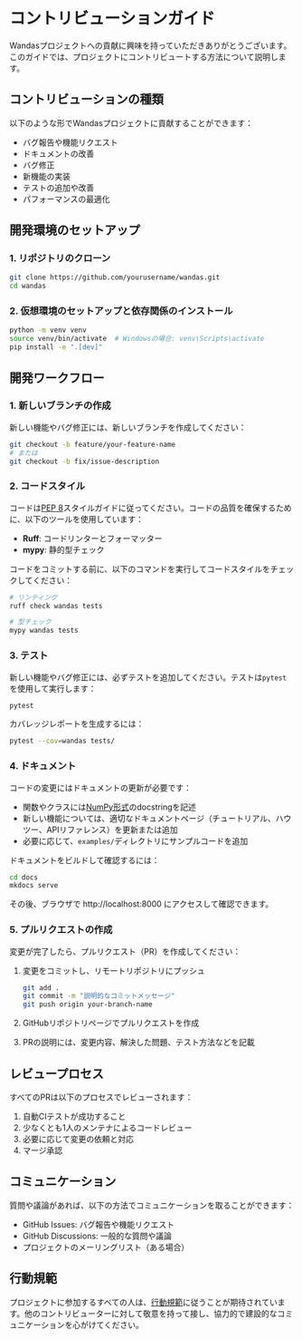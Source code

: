 # コントリビューションガイド

Wandasプロジェクトへの貢献に興味を持っていただきありがとうございます。このガイドでは、プロジェクトにコントリビュートする方法について説明します。

## コントリビューションの種類

以下のような形でWandasプロジェクトに貢献することができます：

- バグ報告や機能リクエスト
- ドキュメントの改善
- バグ修正
- 新機能の実装
- テストの追加や改善
- パフォーマンスの最適化

## 開発環境のセットアップ

### 1. リポジトリのクローン

```bash
git clone https://github.com/yourusername/wandas.git
cd wandas
```

### 2. 仮想環境のセットアップと依存関係のインストール

```bash
python -m venv venv
source venv/bin/activate  # Windowsの場合: venv\Scripts\activate
pip install -e ".[dev]"
```

## 開発ワークフロー

### 1. 新しいブランチの作成

新しい機能やバグ修正には、新しいブランチを作成してください：

```bash
git checkout -b feature/your-feature-name
# または
git checkout -b fix/issue-description
```

### 2. コードスタイル

コードは[PEP 8](https://www.python.org/dev/peps/pep-0008/)スタイルガイドに従ってください。コードの品質を確保するために、以下のツールを使用しています：

- **Ruff**: コードリンターとフォーマッター
- **mypy**: 静的型チェック

コードをコミットする前に、以下のコマンドを実行してコードスタイルをチェックしてください：

```bash
# リンティング
ruff check wandas tests

# 型チェック
mypy wandas tests
```

### 3. テスト

新しい機能やバグ修正には、必ずテストを追加してください。テストは`pytest`を使用して実行します：

```bash
pytest
```

カバレッジレポートを生成するには：

```bash
pytest --cov=wandas tests/
```

### 4. ドキュメント

コードの変更にはドキュメントの更新が必要です：

- 関数やクラスには[NumPy形式](https://numpydoc.readthedocs.io/en/latest/format.html)のdocstringを記述
- 新しい機能については、適切なドキュメントページ（チュートリアル、ハウツー、APIリファレンス）を更新または追加
- 必要に応じて、`examples/`ディレクトリにサンプルコードを追加

ドキュメントをビルドして確認するには：

```bash
cd docs
mkdocs serve
```

その後、ブラウザで http://localhost:8000 にアクセスして確認できます。

### 5. プルリクエストの作成

変更が完了したら、プルリクエスト（PR）を作成してください：

1. 変更をコミットし、リモートリポジトリにプッシュ
   ```bash
   git add .
   git commit -m "説明的なコミットメッセージ"
   git push origin your-branch-name
   ```

2. GitHubリポジトリページでプルリクエストを作成
3. PRの説明には、変更内容、解決した問題、テスト方法などを記載

## レビュープロセス

すべてのPRは以下のプロセスでレビューされます：

1. 自動CIテストが成功すること
2. 少なくとも1人のメンテナによるコードレビュー
3. 必要に応じて変更の依頼と対応
4. マージ承認

## コミュニケーション

質問や議論があれば、以下の方法でコミュニケーションを取ることができます：

- GitHub Issues: バグ報告や機能リクエスト
- GitHub Discussions: 一般的な質問や議論
- プロジェクトのメーリングリスト（ある場合）

## 行動規範

プロジェクトに参加するすべての人は、[行動規範](CODE_OF_CONDUCT.md)に従うことが期待されています。他のコントリビューターに対して敬意を持って接し、協力的で建設的なコミュニケーションを心がけてください。